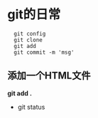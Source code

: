 # git的日常
```
  git config
  git clone
  git add
  git commit -m 'msg'
```

## 添加一个HTML文件

**git add .**

- git status
